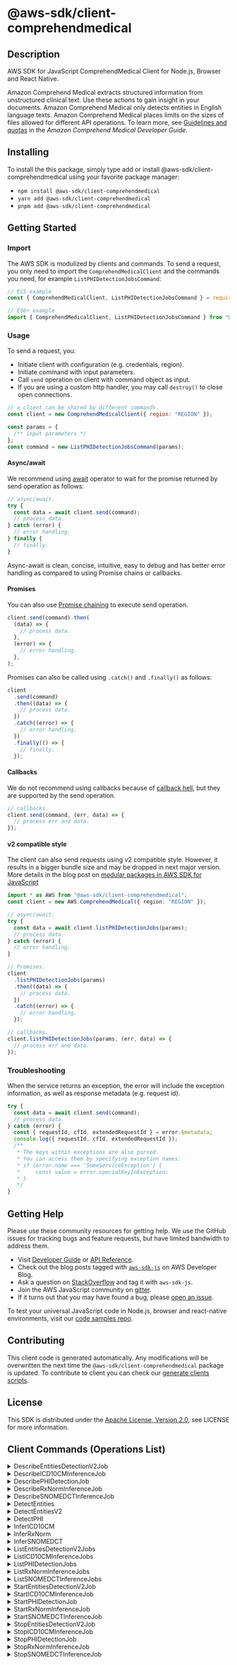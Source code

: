 <!-- generated file, do not edit directly -->

# @aws-sdk/client-comprehendmedical

## Description

AWS SDK for JavaScript ComprehendMedical Client for Node.js, Browser and React Native.

<p>Amazon Comprehend Medical extracts structured information from unstructured clinical text. Use these actions to gain insight in your documents. Amazon Comprehend Medical only detects entities in English language texts. Amazon Comprehend Medical places limits on the sizes of files allowed for different API operations. To learn more, see <a href="https://docs.aws.amazon.com/comprehend-medical/latest/dev/comprehendmedical-quotas.html">Guidelines and quotas</a> in the <i>Amazon Comprehend Medical Developer Guide</i>.</p>

## Installing

To install the this package, simply type add or install @aws-sdk/client-comprehendmedical
using your favorite package manager:

- `npm install @aws-sdk/client-comprehendmedical`
- `yarn add @aws-sdk/client-comprehendmedical`
- `pnpm add @aws-sdk/client-comprehendmedical`

## Getting Started

### Import

The AWS SDK is modulized by clients and commands.
To send a request, you only need to import the `ComprehendMedicalClient` and
the commands you need, for example `ListPHIDetectionJobsCommand`:

```js
// ES5 example
const { ComprehendMedicalClient, ListPHIDetectionJobsCommand } = require("@aws-sdk/client-comprehendmedical");
```

```ts
// ES6+ example
import { ComprehendMedicalClient, ListPHIDetectionJobsCommand } from "@aws-sdk/client-comprehendmedical";
```

### Usage

To send a request, you:

- Initiate client with configuration (e.g. credentials, region).
- Initiate command with input parameters.
- Call `send` operation on client with command object as input.
- If you are using a custom http handler, you may call `destroy()` to close open connections.

```js
// a client can be shared by different commands.
const client = new ComprehendMedicalClient({ region: "REGION" });

const params = {
  /** input parameters */
};
const command = new ListPHIDetectionJobsCommand(params);
```

#### Async/await

We recommend using [await](https://developer.mozilla.org/en-US/docs/Web/JavaScript/Reference/Operators/await)
operator to wait for the promise returned by send operation as follows:

```js
// async/await.
try {
  const data = await client.send(command);
  // process data.
} catch (error) {
  // error handling.
} finally {
  // finally.
}
```

Async-await is clean, concise, intuitive, easy to debug and has better error handling
as compared to using Promise chains or callbacks.

#### Promises

You can also use [Promise chaining](https://developer.mozilla.org/en-US/docs/Web/JavaScript/Guide/Using_promises#chaining)
to execute send operation.

```js
client.send(command).then(
  (data) => {
    // process data.
  },
  (error) => {
    // error handling.
  },
);
```

Promises can also be called using `.catch()` and `.finally()` as follows:

```js
client
  .send(command)
  .then((data) => {
    // process data.
  })
  .catch((error) => {
    // error handling.
  })
  .finally(() => {
    // finally.
  });
```

#### Callbacks

We do not recommend using callbacks because of [callback hell](http://callbackhell.com/),
but they are supported by the send operation.

```js
// callbacks.
client.send(command, (err, data) => {
  // process err and data.
});
```

#### v2 compatible style

The client can also send requests using v2 compatible style.
However, it results in a bigger bundle size and may be dropped in next major version. More details in the blog post
on [modular packages in AWS SDK for JavaScript](https://aws.amazon.com/blogs/developer/modular-packages-in-aws-sdk-for-javascript/)

```ts
import * as AWS from "@aws-sdk/client-comprehendmedical";
const client = new AWS.ComprehendMedical({ region: "REGION" });

// async/await.
try {
  const data = await client.listPHIDetectionJobs(params);
  // process data.
} catch (error) {
  // error handling.
}

// Promises.
client
  .listPHIDetectionJobs(params)
  .then((data) => {
    // process data.
  })
  .catch((error) => {
    // error handling.
  });

// callbacks.
client.listPHIDetectionJobs(params, (err, data) => {
  // process err and data.
});
```

### Troubleshooting

When the service returns an exception, the error will include the exception information,
as well as response metadata (e.g. request id).

```js
try {
  const data = await client.send(command);
  // process data.
} catch (error) {
  const { requestId, cfId, extendedRequestId } = error.$metadata;
  console.log({ requestId, cfId, extendedRequestId });
  /**
   * The keys within exceptions are also parsed.
   * You can access them by specifying exception names:
   * if (error.name === 'SomeServiceException') {
   *     const value = error.specialKeyInException;
   * }
   */
}
```

## Getting Help

Please use these community resources for getting help.
We use the GitHub issues for tracking bugs and feature requests, but have limited bandwidth to address them.

- Visit [Developer Guide](https://docs.aws.amazon.com/sdk-for-javascript/v3/developer-guide/welcome.html)
  or [API Reference](https://docs.aws.amazon.com/AWSJavaScriptSDK/v3/latest/index.html).
- Check out the blog posts tagged with [`aws-sdk-js`](https://aws.amazon.com/blogs/developer/tag/aws-sdk-js/)
  on AWS Developer Blog.
- Ask a question on [StackOverflow](https://stackoverflow.com/questions/tagged/aws-sdk-js) and tag it with `aws-sdk-js`.
- Join the AWS JavaScript community on [gitter](https://gitter.im/aws/aws-sdk-js-v3).
- If it turns out that you may have found a bug, please [open an issue](https://github.com/aws/aws-sdk-js-v3/issues/new/choose).

To test your universal JavaScript code in Node.js, browser and react-native environments,
visit our [code samples repo](https://github.com/aws-samples/aws-sdk-js-tests).

## Contributing

This client code is generated automatically. Any modifications will be overwritten the next time the `@aws-sdk/client-comprehendmedical` package is updated.
To contribute to client you can check our [generate clients scripts](https://github.com/aws/aws-sdk-js-v3/tree/main/scripts/generate-clients).

## License

This SDK is distributed under the
[Apache License, Version 2.0](http://www.apache.org/licenses/LICENSE-2.0),
see LICENSE for more information.

## Client Commands (Operations List)

<details>
<summary>
DescribeEntitiesDetectionV2Job
</summary>

[Command API Reference](https://docs.aws.amazon.com/AWSJavaScriptSDK/v3/latest/client/comprehendmedical/command/DescribeEntitiesDetectionV2JobCommand/) / [Input](https://docs.aws.amazon.com/AWSJavaScriptSDK/v3/latest/Package/-aws-sdk-client-comprehendmedical/Interface/DescribeEntitiesDetectionV2JobCommandInput/) / [Output](https://docs.aws.amazon.com/AWSJavaScriptSDK/v3/latest/Package/-aws-sdk-client-comprehendmedical/Interface/DescribeEntitiesDetectionV2JobCommandOutput/)

</details>
<details>
<summary>
DescribeICD10CMInferenceJob
</summary>

[Command API Reference](https://docs.aws.amazon.com/AWSJavaScriptSDK/v3/latest/client/comprehendmedical/command/DescribeICD10CMInferenceJobCommand/) / [Input](https://docs.aws.amazon.com/AWSJavaScriptSDK/v3/latest/Package/-aws-sdk-client-comprehendmedical/Interface/DescribeICD10CMInferenceJobCommandInput/) / [Output](https://docs.aws.amazon.com/AWSJavaScriptSDK/v3/latest/Package/-aws-sdk-client-comprehendmedical/Interface/DescribeICD10CMInferenceJobCommandOutput/)

</details>
<details>
<summary>
DescribePHIDetectionJob
</summary>

[Command API Reference](https://docs.aws.amazon.com/AWSJavaScriptSDK/v3/latest/client/comprehendmedical/command/DescribePHIDetectionJobCommand/) / [Input](https://docs.aws.amazon.com/AWSJavaScriptSDK/v3/latest/Package/-aws-sdk-client-comprehendmedical/Interface/DescribePHIDetectionJobCommandInput/) / [Output](https://docs.aws.amazon.com/AWSJavaScriptSDK/v3/latest/Package/-aws-sdk-client-comprehendmedical/Interface/DescribePHIDetectionJobCommandOutput/)

</details>
<details>
<summary>
DescribeRxNormInferenceJob
</summary>

[Command API Reference](https://docs.aws.amazon.com/AWSJavaScriptSDK/v3/latest/client/comprehendmedical/command/DescribeRxNormInferenceJobCommand/) / [Input](https://docs.aws.amazon.com/AWSJavaScriptSDK/v3/latest/Package/-aws-sdk-client-comprehendmedical/Interface/DescribeRxNormInferenceJobCommandInput/) / [Output](https://docs.aws.amazon.com/AWSJavaScriptSDK/v3/latest/Package/-aws-sdk-client-comprehendmedical/Interface/DescribeRxNormInferenceJobCommandOutput/)

</details>
<details>
<summary>
DescribeSNOMEDCTInferenceJob
</summary>

[Command API Reference](https://docs.aws.amazon.com/AWSJavaScriptSDK/v3/latest/client/comprehendmedical/command/DescribeSNOMEDCTInferenceJobCommand/) / [Input](https://docs.aws.amazon.com/AWSJavaScriptSDK/v3/latest/Package/-aws-sdk-client-comprehendmedical/Interface/DescribeSNOMEDCTInferenceJobCommandInput/) / [Output](https://docs.aws.amazon.com/AWSJavaScriptSDK/v3/latest/Package/-aws-sdk-client-comprehendmedical/Interface/DescribeSNOMEDCTInferenceJobCommandOutput/)

</details>
<details>
<summary>
DetectEntities
</summary>

[Command API Reference](https://docs.aws.amazon.com/AWSJavaScriptSDK/v3/latest/client/comprehendmedical/command/DetectEntitiesCommand/) / [Input](https://docs.aws.amazon.com/AWSJavaScriptSDK/v3/latest/Package/-aws-sdk-client-comprehendmedical/Interface/DetectEntitiesCommandInput/) / [Output](https://docs.aws.amazon.com/AWSJavaScriptSDK/v3/latest/Package/-aws-sdk-client-comprehendmedical/Interface/DetectEntitiesCommandOutput/)

</details>
<details>
<summary>
DetectEntitiesV2
</summary>

[Command API Reference](https://docs.aws.amazon.com/AWSJavaScriptSDK/v3/latest/client/comprehendmedical/command/DetectEntitiesV2Command/) / [Input](https://docs.aws.amazon.com/AWSJavaScriptSDK/v3/latest/Package/-aws-sdk-client-comprehendmedical/Interface/DetectEntitiesV2CommandInput/) / [Output](https://docs.aws.amazon.com/AWSJavaScriptSDK/v3/latest/Package/-aws-sdk-client-comprehendmedical/Interface/DetectEntitiesV2CommandOutput/)

</details>
<details>
<summary>
DetectPHI
</summary>

[Command API Reference](https://docs.aws.amazon.com/AWSJavaScriptSDK/v3/latest/client/comprehendmedical/command/DetectPHICommand/) / [Input](https://docs.aws.amazon.com/AWSJavaScriptSDK/v3/latest/Package/-aws-sdk-client-comprehendmedical/Interface/DetectPHICommandInput/) / [Output](https://docs.aws.amazon.com/AWSJavaScriptSDK/v3/latest/Package/-aws-sdk-client-comprehendmedical/Interface/DetectPHICommandOutput/)

</details>
<details>
<summary>
InferICD10CM
</summary>

[Command API Reference](https://docs.aws.amazon.com/AWSJavaScriptSDK/v3/latest/client/comprehendmedical/command/InferICD10CMCommand/) / [Input](https://docs.aws.amazon.com/AWSJavaScriptSDK/v3/latest/Package/-aws-sdk-client-comprehendmedical/Interface/InferICD10CMCommandInput/) / [Output](https://docs.aws.amazon.com/AWSJavaScriptSDK/v3/latest/Package/-aws-sdk-client-comprehendmedical/Interface/InferICD10CMCommandOutput/)

</details>
<details>
<summary>
InferRxNorm
</summary>

[Command API Reference](https://docs.aws.amazon.com/AWSJavaScriptSDK/v3/latest/client/comprehendmedical/command/InferRxNormCommand/) / [Input](https://docs.aws.amazon.com/AWSJavaScriptSDK/v3/latest/Package/-aws-sdk-client-comprehendmedical/Interface/InferRxNormCommandInput/) / [Output](https://docs.aws.amazon.com/AWSJavaScriptSDK/v3/latest/Package/-aws-sdk-client-comprehendmedical/Interface/InferRxNormCommandOutput/)

</details>
<details>
<summary>
InferSNOMEDCT
</summary>

[Command API Reference](https://docs.aws.amazon.com/AWSJavaScriptSDK/v3/latest/client/comprehendmedical/command/InferSNOMEDCTCommand/) / [Input](https://docs.aws.amazon.com/AWSJavaScriptSDK/v3/latest/Package/-aws-sdk-client-comprehendmedical/Interface/InferSNOMEDCTCommandInput/) / [Output](https://docs.aws.amazon.com/AWSJavaScriptSDK/v3/latest/Package/-aws-sdk-client-comprehendmedical/Interface/InferSNOMEDCTCommandOutput/)

</details>
<details>
<summary>
ListEntitiesDetectionV2Jobs
</summary>

[Command API Reference](https://docs.aws.amazon.com/AWSJavaScriptSDK/v3/latest/client/comprehendmedical/command/ListEntitiesDetectionV2JobsCommand/) / [Input](https://docs.aws.amazon.com/AWSJavaScriptSDK/v3/latest/Package/-aws-sdk-client-comprehendmedical/Interface/ListEntitiesDetectionV2JobsCommandInput/) / [Output](https://docs.aws.amazon.com/AWSJavaScriptSDK/v3/latest/Package/-aws-sdk-client-comprehendmedical/Interface/ListEntitiesDetectionV2JobsCommandOutput/)

</details>
<details>
<summary>
ListICD10CMInferenceJobs
</summary>

[Command API Reference](https://docs.aws.amazon.com/AWSJavaScriptSDK/v3/latest/client/comprehendmedical/command/ListICD10CMInferenceJobsCommand/) / [Input](https://docs.aws.amazon.com/AWSJavaScriptSDK/v3/latest/Package/-aws-sdk-client-comprehendmedical/Interface/ListICD10CMInferenceJobsCommandInput/) / [Output](https://docs.aws.amazon.com/AWSJavaScriptSDK/v3/latest/Package/-aws-sdk-client-comprehendmedical/Interface/ListICD10CMInferenceJobsCommandOutput/)

</details>
<details>
<summary>
ListPHIDetectionJobs
</summary>

[Command API Reference](https://docs.aws.amazon.com/AWSJavaScriptSDK/v3/latest/client/comprehendmedical/command/ListPHIDetectionJobsCommand/) / [Input](https://docs.aws.amazon.com/AWSJavaScriptSDK/v3/latest/Package/-aws-sdk-client-comprehendmedical/Interface/ListPHIDetectionJobsCommandInput/) / [Output](https://docs.aws.amazon.com/AWSJavaScriptSDK/v3/latest/Package/-aws-sdk-client-comprehendmedical/Interface/ListPHIDetectionJobsCommandOutput/)

</details>
<details>
<summary>
ListRxNormInferenceJobs
</summary>

[Command API Reference](https://docs.aws.amazon.com/AWSJavaScriptSDK/v3/latest/client/comprehendmedical/command/ListRxNormInferenceJobsCommand/) / [Input](https://docs.aws.amazon.com/AWSJavaScriptSDK/v3/latest/Package/-aws-sdk-client-comprehendmedical/Interface/ListRxNormInferenceJobsCommandInput/) / [Output](https://docs.aws.amazon.com/AWSJavaScriptSDK/v3/latest/Package/-aws-sdk-client-comprehendmedical/Interface/ListRxNormInferenceJobsCommandOutput/)

</details>
<details>
<summary>
ListSNOMEDCTInferenceJobs
</summary>

[Command API Reference](https://docs.aws.amazon.com/AWSJavaScriptSDK/v3/latest/client/comprehendmedical/command/ListSNOMEDCTInferenceJobsCommand/) / [Input](https://docs.aws.amazon.com/AWSJavaScriptSDK/v3/latest/Package/-aws-sdk-client-comprehendmedical/Interface/ListSNOMEDCTInferenceJobsCommandInput/) / [Output](https://docs.aws.amazon.com/AWSJavaScriptSDK/v3/latest/Package/-aws-sdk-client-comprehendmedical/Interface/ListSNOMEDCTInferenceJobsCommandOutput/)

</details>
<details>
<summary>
StartEntitiesDetectionV2Job
</summary>

[Command API Reference](https://docs.aws.amazon.com/AWSJavaScriptSDK/v3/latest/client/comprehendmedical/command/StartEntitiesDetectionV2JobCommand/) / [Input](https://docs.aws.amazon.com/AWSJavaScriptSDK/v3/latest/Package/-aws-sdk-client-comprehendmedical/Interface/StartEntitiesDetectionV2JobCommandInput/) / [Output](https://docs.aws.amazon.com/AWSJavaScriptSDK/v3/latest/Package/-aws-sdk-client-comprehendmedical/Interface/StartEntitiesDetectionV2JobCommandOutput/)

</details>
<details>
<summary>
StartICD10CMInferenceJob
</summary>

[Command API Reference](https://docs.aws.amazon.com/AWSJavaScriptSDK/v3/latest/client/comprehendmedical/command/StartICD10CMInferenceJobCommand/) / [Input](https://docs.aws.amazon.com/AWSJavaScriptSDK/v3/latest/Package/-aws-sdk-client-comprehendmedical/Interface/StartICD10CMInferenceJobCommandInput/) / [Output](https://docs.aws.amazon.com/AWSJavaScriptSDK/v3/latest/Package/-aws-sdk-client-comprehendmedical/Interface/StartICD10CMInferenceJobCommandOutput/)

</details>
<details>
<summary>
StartPHIDetectionJob
</summary>

[Command API Reference](https://docs.aws.amazon.com/AWSJavaScriptSDK/v3/latest/client/comprehendmedical/command/StartPHIDetectionJobCommand/) / [Input](https://docs.aws.amazon.com/AWSJavaScriptSDK/v3/latest/Package/-aws-sdk-client-comprehendmedical/Interface/StartPHIDetectionJobCommandInput/) / [Output](https://docs.aws.amazon.com/AWSJavaScriptSDK/v3/latest/Package/-aws-sdk-client-comprehendmedical/Interface/StartPHIDetectionJobCommandOutput/)

</details>
<details>
<summary>
StartRxNormInferenceJob
</summary>

[Command API Reference](https://docs.aws.amazon.com/AWSJavaScriptSDK/v3/latest/client/comprehendmedical/command/StartRxNormInferenceJobCommand/) / [Input](https://docs.aws.amazon.com/AWSJavaScriptSDK/v3/latest/Package/-aws-sdk-client-comprehendmedical/Interface/StartRxNormInferenceJobCommandInput/) / [Output](https://docs.aws.amazon.com/AWSJavaScriptSDK/v3/latest/Package/-aws-sdk-client-comprehendmedical/Interface/StartRxNormInferenceJobCommandOutput/)

</details>
<details>
<summary>
StartSNOMEDCTInferenceJob
</summary>

[Command API Reference](https://docs.aws.amazon.com/AWSJavaScriptSDK/v3/latest/client/comprehendmedical/command/StartSNOMEDCTInferenceJobCommand/) / [Input](https://docs.aws.amazon.com/AWSJavaScriptSDK/v3/latest/Package/-aws-sdk-client-comprehendmedical/Interface/StartSNOMEDCTInferenceJobCommandInput/) / [Output](https://docs.aws.amazon.com/AWSJavaScriptSDK/v3/latest/Package/-aws-sdk-client-comprehendmedical/Interface/StartSNOMEDCTInferenceJobCommandOutput/)

</details>
<details>
<summary>
StopEntitiesDetectionV2Job
</summary>

[Command API Reference](https://docs.aws.amazon.com/AWSJavaScriptSDK/v3/latest/client/comprehendmedical/command/StopEntitiesDetectionV2JobCommand/) / [Input](https://docs.aws.amazon.com/AWSJavaScriptSDK/v3/latest/Package/-aws-sdk-client-comprehendmedical/Interface/StopEntitiesDetectionV2JobCommandInput/) / [Output](https://docs.aws.amazon.com/AWSJavaScriptSDK/v3/latest/Package/-aws-sdk-client-comprehendmedical/Interface/StopEntitiesDetectionV2JobCommandOutput/)

</details>
<details>
<summary>
StopICD10CMInferenceJob
</summary>

[Command API Reference](https://docs.aws.amazon.com/AWSJavaScriptSDK/v3/latest/client/comprehendmedical/command/StopICD10CMInferenceJobCommand/) / [Input](https://docs.aws.amazon.com/AWSJavaScriptSDK/v3/latest/Package/-aws-sdk-client-comprehendmedical/Interface/StopICD10CMInferenceJobCommandInput/) / [Output](https://docs.aws.amazon.com/AWSJavaScriptSDK/v3/latest/Package/-aws-sdk-client-comprehendmedical/Interface/StopICD10CMInferenceJobCommandOutput/)

</details>
<details>
<summary>
StopPHIDetectionJob
</summary>

[Command API Reference](https://docs.aws.amazon.com/AWSJavaScriptSDK/v3/latest/client/comprehendmedical/command/StopPHIDetectionJobCommand/) / [Input](https://docs.aws.amazon.com/AWSJavaScriptSDK/v3/latest/Package/-aws-sdk-client-comprehendmedical/Interface/StopPHIDetectionJobCommandInput/) / [Output](https://docs.aws.amazon.com/AWSJavaScriptSDK/v3/latest/Package/-aws-sdk-client-comprehendmedical/Interface/StopPHIDetectionJobCommandOutput/)

</details>
<details>
<summary>
StopRxNormInferenceJob
</summary>

[Command API Reference](https://docs.aws.amazon.com/AWSJavaScriptSDK/v3/latest/client/comprehendmedical/command/StopRxNormInferenceJobCommand/) / [Input](https://docs.aws.amazon.com/AWSJavaScriptSDK/v3/latest/Package/-aws-sdk-client-comprehendmedical/Interface/StopRxNormInferenceJobCommandInput/) / [Output](https://docs.aws.amazon.com/AWSJavaScriptSDK/v3/latest/Package/-aws-sdk-client-comprehendmedical/Interface/StopRxNormInferenceJobCommandOutput/)

</details>
<details>
<summary>
StopSNOMEDCTInferenceJob
</summary>

[Command API Reference](https://docs.aws.amazon.com/AWSJavaScriptSDK/v3/latest/client/comprehendmedical/command/StopSNOMEDCTInferenceJobCommand/) / [Input](https://docs.aws.amazon.com/AWSJavaScriptSDK/v3/latest/Package/-aws-sdk-client-comprehendmedical/Interface/StopSNOMEDCTInferenceJobCommandInput/) / [Output](https://docs.aws.amazon.com/AWSJavaScriptSDK/v3/latest/Package/-aws-sdk-client-comprehendmedical/Interface/StopSNOMEDCTInferenceJobCommandOutput/)

</details>
